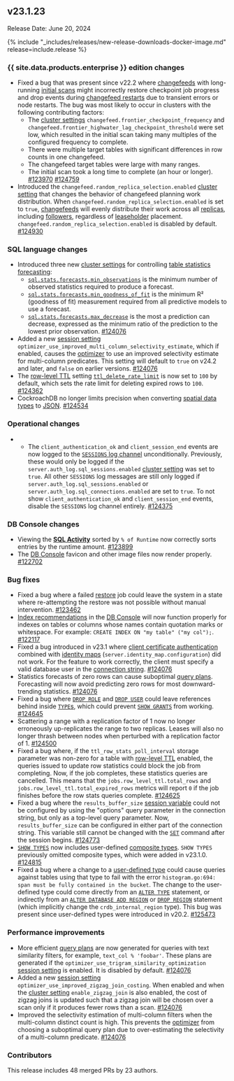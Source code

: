 ## v23.1.23

Release Date: June 20, 2024

{% include "_includes/releases/new-release-downloads-docker-image.md" release=include.release %}

<h3 id="v23-1-23-{{-site.data.products.enterprise-}}-edition-changes">{{ site.data.products.enterprise }} edition changes</h3>

- Fixed a bug that was present since v22.2 where [changefeeds](/docs/v23.1/change-data-capture-overview.md) with long-running [initial scans](/docs/v23.1/create-changefeed.md#initial-scan) might incorrectly restore checkpoint job progress and drop events during [changefeed restarts](/docs/v23.1/changefeed-messages.md#duplicate-messages) due to transient errors or node restarts. The bug was most likely to occur in clusters with the following contributing factors:
    - The [cluster settings](/docs/v23.1/cluster-settings.md) `changefeed.frontier_checkpoint_frequency` and `changefeed.frontier_highwater_lag_checkpoint_threshold` were set low, which resulted in the initial scan taking many multiples of the configured frequency to complete.
    - There were multiple target tables with significant differences in row counts in one changefeed.
    - The changefeed target tables were large with many ranges.
    - The initial scan took a long time to complete (an hour or longer). [#123970][#123970] [#124759][#124759]
- Introduced the `changefeed.random_replica_selection.enabled` [cluster setting](/docs/v23.1/cluster-settings.md) that changes the behavior of changefeed planning work distribution. When `changefeed.random_replica_selection.enabled` is set to `true`, [changefeeds](/docs/v23.1/change-data-capture-overview.md) will evenly distribute their work across all [replicas](/docs/v23.1/architecture/glossary.md#replica), including [followers](/docs/v23.1/architecture/replication-layer.md#raft), regardless of [leaseholder](/docs/v23.1/architecture/glossary.md#leaseholder) placement. `changefeed.random_replica_selection.enabled` is disabled by default. [#124930][#124930]

<h3 id="v23-1-23-sql-language-changes">SQL language changes</h3>

- Introduced three new [cluster settings](/docs/v23.1/cluster-settings.md) for controlling [table statistics forecasting](/docs/v23.1/show-statistics.md#display-forecasted-statistics):
    - [`sql.stats.forecasts.min_observations`](/docs/v23.1/cluster-settings.md) is the minimum number of observed statistics required to produce a forecast.
    - [`sql.stats.forecasts.min_goodness_of_fit`](/docs/v23.1/cluster-settings.md) is the minimum R² (goodness of fit) measurement required from all predictive models to use a forecast.
    - [`sql.stats.forecasts.max_decrease`](/docs/v23.1/cluster-settings.md) is the most a prediction can decrease, expressed as the minimum ratio of the prediction to the lowest prior observation. [#124076][#124076]
- Added a new [session setting](/docs/v23.1/session-variables.md) `optimizer_use_improved_multi_column_selectivity_estimate`, which if enabled, causes the [optimizer](/docs/v23.1/cost-based-optimizer.md) to use an improved selectivity estimate for multi-column predicates. This setting will default to `true` on v24.2 and later, and `false` on earlier versions. [#124076][#124076]
- The [row-level TTL](/docs/v23.1/row-level-ttl.md) setting [`ttl_delete_rate_limit`](/docs/v23.1/row-level-ttl.md#ttl-storage-parameters) is now set to `100` by default, which sets the rate limit for deleting expired rows to `100`. [#124362][#124362]
- CockroachDB no longer limits precision when converting [spatial data types](/docs/v23.1/architecture/glossary.md#data-types) to [JSON](/docs/v23.1/jsonb.md). [#124534][#124534]

<h3 id="v23-1-23-operational-changes">Operational changes</h3>

- - The `client_authentication_ok` and `client_session_end` events are now logged to the [`SESSIONS` log channel](/docs/v23.1/logging-use-cases.md#sessions) unconditionally. Previously, these would only be logged if the `server.auth_log.sql_sessions.enabled` [cluster setting](/docs/v23.1/cluster-settings.md) was set to `true`. All other `SESSIONS` log messages are still only logged if `server.auth_log.sql_sessions.enabled` or `server.auth_log.sql_connections.enabled` are set to `true`. To not show `client_authentication_ok` and `client_session_end` events, disable the `SESSIONS` log channel entirely. [#124375][#124375]

<h3 id="v23-1-23-db-console-changes">DB Console changes</h3>

- Viewing the [**SQL Activity**](/docs/v23.1/ui-statements-page.md#statement-fingerprints-results) sorted by `% of Runtime` now correctly sorts entries by the runtime amount. [#123899][#123899]
- The [DB Console](/docs/v23.1/ui-overview.md) favicon and other image files now render properly. [#122702][#122702]

<h3 id="v23-1-23-bug-fixes">Bug fixes</h3>

- Fixed a bug where a failed [restore](/docs/v23.1/restore.md) job could leave the system in a state where re-attempting the restore was not possible without manual intervention. [#123462][#123462]
- [Index recommendations](/docs/v23.1/ui-databases-page.md#index-recommendations) in the [DB Console](/docs/v23.1/ui-overview.md) will now function properly for indexes on tables or columns whose names contain quotation marks or whitespace. For example: `CREATE INDEX ON "my table" ("my col");`. [#122117][#122117]
- Fixed a bug introduced in v23.1 where [client certificate authentication](/docs/v23.1/authentication.md#client-authentication) combined with [identity maps](/docs/v23.1/sso-sql.md#identity-map-configuration) (`server.identity_map.configuration`) did not work. For the feature to work correctly, the client must specify a valid database user in the [connection string](/docs/v23.1/connection-parameters.md). [#124076][#124076]
- Statistics forecasts of zero rows can cause suboptimal [query plans](/docs/v23.1/cost-based-optimizer.md). Forecasting will now avoid predicting zero rows for most downward-trending statistics. [#124076][#124076]
- Fixed a bug where [`DROP ROLE`](/docs/v23.1/drop-role.md) and [`DROP USER`](/docs/v23.1/drop-user.md) could leave references behind inside [`TYPE`s](/docs/v23.1/create-type.md), which could prevent [`SHOW GRANTS`](/docs/v23.1/show-grants.md) from working. [#124645][#124645]
- Scattering a range with a replication factor of 1 now no longer erroneously up-replicates the range to two replicas. Leases will also no longer thrash between nodes when perturbed with a replication factor of 1. [#124500][#124500]
- Fixed a bug where, if the `ttl_row_stats_poll_interval` storage parameter was non-zero for a table with [row-level TTL](/docs/v23.1/row-level-ttl.md) enabled, the queries issued to update row statistics could block the job from completing. Now, if the job completes, these statistics queries are cancelled. This means that the `jobs.row_level_ttl.total_rows` and `jobs.row_level_ttl.total_expired_rows` metrics will report `0` if the job finishes before the row stats queries complete. [#124625][#124625]
- Fixed a bug where the `results_buffer_size` [session variable](/docs/v23.1/session-variables.md) could not be configured by using the "options" query parameter in the connection string, but only as a top-level query parameter. Now, `results_buffer_size` can be configured in either part of the connection string. This variable still cannot be changed with the [`SET`](/docs/v23.1/set-vars.md) command after the session begins. [#124773][#124773]
- [`SHOW TYPES`](/docs/v23.1/show-types.md) now includes user-defined [composite types](/docs/v23.1/create-type.md#create-a-composite-data-type). `SHOW TYPES` previously omitted composite types, which were added in v23.1.0. [#124815][#124815]
- Fixed a bug where a change to a [user-defined type](/docs/v23.1/create-type.md) could cause queries against tables using that type to fail with the error `histogram.go:694: span must be fully contained in the bucket`. The change to the user-defined type could come directly from an [`ALTER TYPE`](/docs/v23.1/alter-type.md) statement, or indirectly from an [`ALTER DATABASE ADD REGION`](/docs/v23.1/alter-database.md#add-region) or [`DROP REGION`](/docs/v23.1/alter-database.md#drop-region) statement (which implicitly change the `crdb_internal_region` type). This bug was present since user-defined types were introduced in v20.2. [#125473][#125473]

<h3 id="v23-1-23-performance-improvements">Performance improvements</h3>

- More efficient [query plans](/docs/v23.1/cost-based-optimizer.md) are now generated for queries with text similarity filters, for example, `text_col % 'foobar'`. These plans are generated if the `optimizer_use_trigram_similarity_optimization` [session setting](/docs/v23.1/session-variables.md) is enabled. It is disabled by default. [#124076][#124076]
- Added a new [session setting](/docs/v23.1/session-variables.md) `optimizer_use_improved_zigzag_join_costing`. When enabled and when the [cluster setting](/docs/v23.1/cluster-settings.md) `enable_zigzag_join` is also enabled, the cost of zigzag joins is updated such that a zigzag join will be chosen over a scan only if it produces fewer rows than a scan. [#124076][#124076]
- Improved the selectivity estimation of multi-column filters when the multi-column distinct count is high. This prevents the [optimizer](/docs/v23.1/cost-based-optimizer.md) from choosing a suboptimal query plan due to over-estimating the selectivity of a multi-column predicate. [#124076][#124076]

<div class="release-note-contributors" markdown="1">

<h3 id="v23-1-23-contributors">Contributors</h3>

This release includes 48 merged PRs by 23 authors.

</div>

[#122117]: https://github.com/cockroachdb/cockroach/pull/122117
[#122702]: https://github.com/cockroachdb/cockroach/pull/122702
[#123462]: https://github.com/cockroachdb/cockroach/pull/123462
[#123899]: https://github.com/cockroachdb/cockroach/pull/123899
[#123970]: https://github.com/cockroachdb/cockroach/pull/123970
[#124076]: https://github.com/cockroachdb/cockroach/pull/124076
[#124296]: https://github.com/cockroachdb/cockroach/pull/124296
[#124362]: https://github.com/cockroachdb/cockroach/pull/124362
[#124375]: https://github.com/cockroachdb/cockroach/pull/124375
[#124500]: https://github.com/cockroachdb/cockroach/pull/124500
[#124534]: https://github.com/cockroachdb/cockroach/pull/124534
[#124625]: https://github.com/cockroachdb/cockroach/pull/124625
[#124645]: https://github.com/cockroachdb/cockroach/pull/124645
[#124759]: https://github.com/cockroachdb/cockroach/pull/124759
[#124773]: https://github.com/cockroachdb/cockroach/pull/124773
[#124815]: https://github.com/cockroachdb/cockroach/pull/124815
[#124930]: https://github.com/cockroachdb/cockroach/pull/124930
[#125473]: https://github.com/cockroachdb/cockroach/pull/125473
[268fbf5b4]: https://github.com/cockroachdb/cockroach/commit/268fbf5b4
